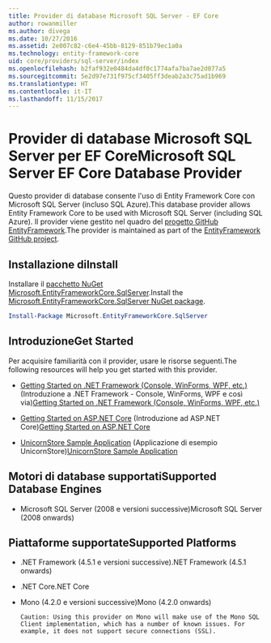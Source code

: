```yaml
---
title: Provider di database Microsoft SQL Server - EF Core
author: rowanmiller
ms.author: divega
ms.date: 10/27/2016
ms.assetid: 2e007c82-c6e4-45bb-8129-851b79ec1a0a
ms.technology: entity-framework-core
uid: core/providers/sql-server/index
ms.openlocfilehash: b2faf932e0484da4df0c1774afa7ba7ae2d077a5
ms.sourcegitcommit: 5e2d97e731f975cf3405ff3deab2a3c75ad1b969
ms.translationtype: HT
ms.contentlocale: it-IT
ms.lasthandoff: 11/15/2017
---
```

# <a name="microsoft-sql-server-ef-core-database-provider"></a><span data-ttu-id="5f6ad-102">Provider di database Microsoft SQL Server per EF Core</span><span class="sxs-lookup"><span data-stu-id="5f6ad-102">Microsoft SQL Server EF Core Database Provider</span></span>

<span data-ttu-id="5f6ad-103">Questo provider di database consente l'uso di Entity Framework Core con Microsoft SQL Server (incluso SQL Azure).</span><span class="sxs-lookup"><span data-stu-id="5f6ad-103">This database provider allows Entity Framework Core to be used with Microsoft SQL Server (including SQL Azure).</span></span> <span data-ttu-id="5f6ad-104">Il provider viene gestito nel quadro del [progetto GitHub EntityFramework](https://github.com/aspnet/EntityFramework).</span><span class="sxs-lookup"><span data-stu-id="5f6ad-104">The provider is maintained as part of the [EntityFramework GitHub project](https://github.com/aspnet/EntityFramework).</span></span>

## <a name="install"></a><span data-ttu-id="5f6ad-105">Installazione di</span><span class="sxs-lookup"><span data-stu-id="5f6ad-105">Install</span></span>

<span data-ttu-id="5f6ad-106">Installare il [pacchetto NuGet Microsoft.EntityFrameworkCore.SqlServer](https://www.nuget.org/packages/Microsoft.EntityFrameworkCore.SqlServer/).</span><span class="sxs-lookup"><span data-stu-id="5f6ad-106">Install the [Microsoft.EntityFrameworkCore.SqlServer NuGet package](https://www.nuget.org/packages/Microsoft.EntityFrameworkCore.SqlServer/).</span></span>

``` powershell
Install-Package Microsoft.EntityFrameworkCore.SqlServer
```

## <a name="get-started"></a><span data-ttu-id="5f6ad-107">Introduzione</span><span class="sxs-lookup"><span data-stu-id="5f6ad-107">Get Started</span></span>

<span data-ttu-id="5f6ad-108">Per acquisire familiarità con il provider, usare le risorse seguenti.</span><span class="sxs-lookup"><span data-stu-id="5f6ad-108">The following resources will help you get started with this provider.</span></span>
* <span data-ttu-id="5f6ad-109">[Getting Started on .NET Framework (Console, WinForms, WPF, etc.)](../../get-started/full-dotnet/index.md) (Introduzione a .NET Framework - Console, WinForms, WPF e così via)</span><span class="sxs-lookup"><span data-stu-id="5f6ad-109">[Getting Started on .NET Framework (Console, WinForms, WPF, etc.)](../../get-started/full-dotnet/index.md)</span></span>

* <span data-ttu-id="5f6ad-110">[Getting Started on ASP.NET Core](../../get-started/aspnetcore/index.md) (Introduzione ad ASP.NET Core)</span><span class="sxs-lookup"><span data-stu-id="5f6ad-110">[Getting Started on ASP.NET Core](../../get-started/aspnetcore/index.md)</span></span>

* <span data-ttu-id="5f6ad-111">[UnicornStore Sample Application](https://github.com/rowanmiller/UnicornStore/tree/master/UnicornStore) (Applicazione di esempio UnicornStore)</span><span class="sxs-lookup"><span data-stu-id="5f6ad-111">[UnicornStore Sample Application](https://github.com/rowanmiller/UnicornStore/tree/master/UnicornStore)</span></span>

## <a name="supported-database-engines"></a><span data-ttu-id="5f6ad-112">Motori di database supportati</span><span class="sxs-lookup"><span data-stu-id="5f6ad-112">Supported Database Engines</span></span>

* <span data-ttu-id="5f6ad-113">Microsoft SQL Server (2008 e versioni successive)</span><span class="sxs-lookup"><span data-stu-id="5f6ad-113">Microsoft SQL Server (2008 onwards)</span></span>

## <a name="supported-platforms"></a><span data-ttu-id="5f6ad-114">Piattaforme supportate</span><span class="sxs-lookup"><span data-stu-id="5f6ad-114">Supported Platforms</span></span>

* <span data-ttu-id="5f6ad-115">.NET Framework (4.5.1 e versioni successive)</span><span class="sxs-lookup"><span data-stu-id="5f6ad-115">.NET Framework (4.5.1 onwards)</span></span>

* <span data-ttu-id="5f6ad-116">.NET Core</span><span class="sxs-lookup"><span data-stu-id="5f6ad-116">.NET Core</span></span>

* <span data-ttu-id="5f6ad-117">Mono (4.2.0 e versioni successive)</span><span class="sxs-lookup"><span data-stu-id="5f6ad-117">Mono (4.2.0 onwards)</span></span>

      Caution: Using this provider on Mono will make use of the Mono SQL Client implementation, which has a number of known issues. For example, it does not support secure connections (SSL).

